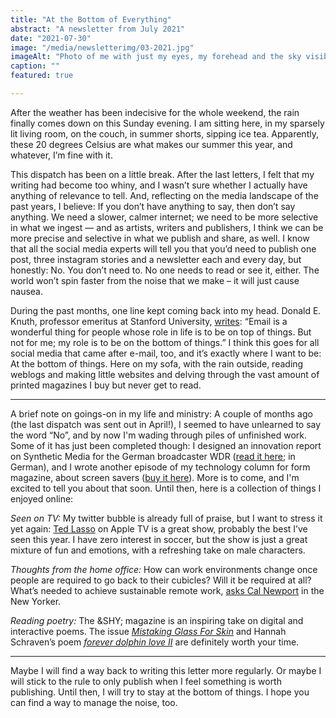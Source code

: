 ```yaml
---
title: "At the Bottom of Everything"
abstract: "A newsletter from July 2021"
date: "2021-07-30"
image: "/media/newsletterimg/03-2021.jpg"
imageAlt: "Photo of me with just my eyes, my forehead and the sky visible"
caption: ""
featured: true

---
```


After the weather has been indecisive for the whole weekend, the rain finally comes down on this Sunday evening. I am sitting here, in my sparsely lit living room, on the couch, in summer shorts, sipping ice tea. Apparently, these 20 degrees Celsius are what makes our summer this year, and whatever, I’m fine with it.

This dispatch has been on a little break. After the last letters, I felt that my writing had become too whiny, and I wasn’t sure whether I actually have anything of relevance to tell. And, reflecting on the media landscape of the past years, I believe: If you don’t have anything to say, then don’t say anything. We need a slower, calmer internet; we need to be more selective in what we ingest — and as artists, writers and publishers, I think we can be more precise and selective in what we publish and share, as well. I know that all the social media experts will tell you that you’d need to publish one post, three instagram stories and a newsletter each and every day, but honestly: No. You don’t need to. No one needs to read or see it, either. The world won’t spin faster from the noise that we make – it will just cause nausea.

During the past months, one line kept coming back into my head. Donald E. Knuth, professor emeritus at Stanford University, <a href="https://www-cs-faculty.stanford.edu/~knuth/email.html">writes</a>: “Email is a wonderful thing for people whose role in life is to be on top of things. But not for me; my role is to be on the bottom of things.” I think this goes for all social media that came after e-mail, too, and it’s exactly where I want to be: At the bottom of things. Here on my sofa, with the rain outside, reading weblogs and making little websites and delving through the vast amount of printed magazines I buy but never get to read.

---

A brief note on goings-on in my life and ministry: A couple of months ago (the last dispatch was sent out in April!), I seemed to have unlearned to say the word “No”, and by now I'm wading through piles of unfinished work. Some of it has just been completed though: I designed an innovation report on Synthetic Media for the German broadcaster WDR (<a href="https://zukunft.wdr.de/">read it here</a>; in German), and I wrote another episode of my technology column for form magazine, about screen savers (<a href="https://form.de/products/form-292-farbe">buy it here</a>). More is to come, and I'm excited to tell you about that soon. Until then, here is a collection of things I enjoyed online:

<em>Seen on TV: </em>My twitter bubble is already full of praise, but I want to stress it yet again: <a href="https://tv.apple.com/de/show/ted-lasso/umc.cmc.vtoh0mn0xn7t3c643xqonfzy">Ted Lasso</a> on Apple TV is a great show, probably the best I’ve seen this year. I have zero interest in soccer, but the show is just a great mixture of fun and emotions, with a refreshing take on male characters.

<em>Thoughts from the home office: </em>How can work environments change once people are required to go back to their cubicles? Will it be required at all? What’s needed to achieve sustainable remote work, <a href="https://www.newyorker.com/culture/cultural-comment/how-to-achieve-sustainable-remote-work">asks Cal Newport</a> in the New Yorker.

<em>Reading poetry: </em>The &amp;SHY; magazine is an inspiring take on digital and interactive poems. The issue <a href="https://www.andshymagazine.com/mistakingglassforskin/"><em>Mistaking Glass For Skin</em></a> and Hannah Schraven’s poem <a href="http://www.andshymagazine.com/mistakingglassforskin/hannahschraven/"><em>forever dolphin love II</em></a> are definitely worth your time.

---

Maybe I will find a way back to writing this letter more regularly. Or maybe I will stick to the rule to only publish when I feel something is worth publishing. Until then, I will try to stay at the bottom of things. I hope you can find a way to manage the noise, too.